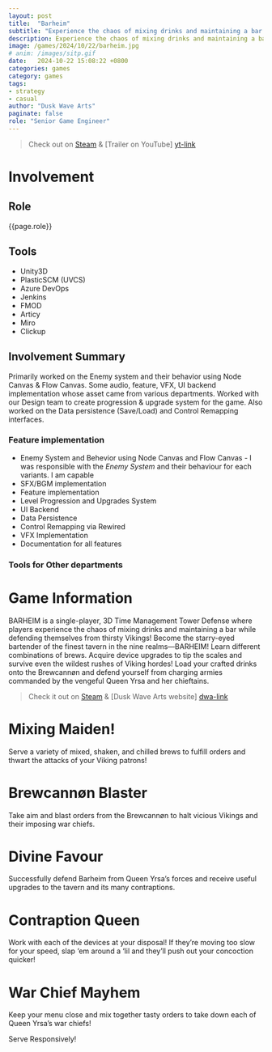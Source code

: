 ```yaml
---
layout: post
title:  "Barheim"
subtitle: "Experience the chaos of mixing drinks and maintaining a bar while defending themselves from thirsty Vikings!"
description: Experience the chaos of mixing drinks and maintaining a bar while defending themselves from thirsty Vikings!
image: /games/2024/10/22/barheim.jpg
# anim: /images/sitp.gif
date:   2024-10-22 15:08:22 +0800
categories: games
category: games
tags: 
- strategy
- casual
author: "Dusk Wave Arts"
paginate: false
role: "Senior Game Engineer"
---
```

> Check out on [Steam][steam-link] &
> [Trailer on YouTube] [yt-link]

# Involvement
## Role 
<p>{{page.role}}</p>

## Tools
- Unity3D
- PlasticSCM (UVCS)
- Azure DevOps
- Jenkins
- FMOD
- Articy
- Miro
- Clickup

## Involvement Summary
Primarily worked on the Enemy system and their behavior using Node Canvas & Flow Canvas. Some audio, feature, VFX, UI backend implementation whose asset came from various departments. Worked with our Design team to create progression & upgrade system for the game. Also worked on the Data persistence (Save/Load) and Control Remapping interfaces.


### Feature implementation
- Enemy System and Behevior using Node Canvas and Flow Canvas - I was responsible with the *Enemy System* and their behaviour for each variants. I am capable 
- SFX/BGM implementation
- Feature implementation
- Level Progression and Upgrades System
- UI Backend
- Data Persistence
- Control Remapping via Rewired
- VFX Implementation
- Documentation for all features


### Tools for Other departments


# Game Information
BARHEIM is a single-player, 3D Time Management Tower Defense where players experience the chaos of mixing drinks and maintaining a bar while defending themselves from thirsty Vikings! Become the starry-eyed bartender of the finest tavern in the nine realms—BARHEIM! Learn different combinations of brews. Acquire device upgrades to tip the scales and survive even the wildest rushes of Viking hordes! Load your crafted drinks onto the Brewcannøn and defend yourself from charging armies commanded by the vengeful Queen Yrsa and her chieftains.

> Check it out on [Steam][steam-link] &
> [Dusk Wave Arts website] [dwa-link]

# Mixing Maiden!
Serve a variety of mixed, shaken, and chilled brews to fulfill orders and thwart the attacks of your Viking patrons!

# Brewcannøn Blaster
Take aim and blast orders from the Brewcannøn to halt vicious Vikings and their imposing war chiefs.

# Divine Favour
Successfully defend Barheim from Queen Yrsa’s forces and receive useful upgrades to the tavern and its many contraptions.

# Contraption Queen
Work with each of the devices at your disposal! If they’re moving too slow for your speed, slap ‘em around a ‘lil and they’ll push out your concoction quicker!

# War Chief Mayhem
Keep your menu close and mix together tasty orders to take down each of Queen Yrsa’s war chiefs!

Serve Responsively!

[steam-link]: https://store.steampowered.com/app/2980970/BARHEIM/
[dwa-link]: https://duskwavearts.com/barheim/
[yt-link]: https://youtu.be/fZHvytFz5vM